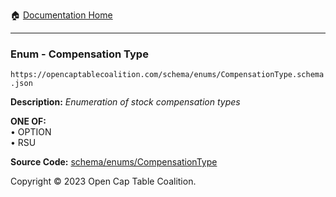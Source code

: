 :house: [Documentation Home](/README.md)

---

### Enum - Compensation Type

`https://opencaptablecoalition.com/schema/enums/CompensationType.schema.json`

**Description:** _Enumeration of stock compensation types_

**ONE OF:**</br>&bull; OPTION </br>&bull; RSU

**Source Code:** [schema/enums/CompensationType](/schema/enums/CompensationType.schema.json)

Copyright © 2023 Open Cap Table Coalition.
